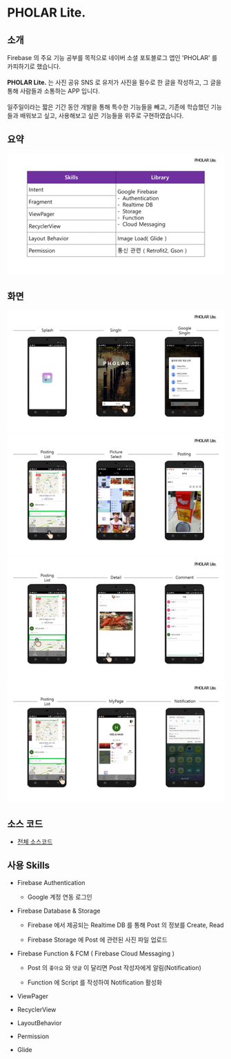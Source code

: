 # PHOLAR Lite.

## 소개
Firebase 의 주요 기능 공부를 목적으로 네이버 소셜 포토블로그 앱인 'PHOLAR' 를 카피하기로 했습니다.</br></br>
__PHOLAR Lite.__ 는 사진 공유 SNS 로 유저가 사진을 필수로 한 글을 작성하고, 그 글을 통해 사람들과 소통하는 APP 입니다.</br></br>
일주일이라는 짧은 기간 동안 개발을 통해 특수한 기능들을 빼고, 기존에 학습했던 기능들과
배워보고 싶고, 사용해보고 싶은 기능들을 위주로 구현하였습니다.</br>

## 요약

![Skills&Library](https://github.com/Hooooong/Pholar/blob/master/img/skills%26Library.PNG)

## 화면

![screenshot1](https://github.com/Hooooong/Pholar/blob/master/img/screen1.PNG)
![screenshot2](https://github.com/Hooooong/Pholar/blob/master/img/screen2.PNG)
![screenshot3](https://github.com/Hooooong/Pholar/blob/master/img/screen3.PNG)
![screenshot4](https://github.com/Hooooong/Pholar/blob/master/img/screen4.PNG)

## 소스 코드

  - [전체 소스코드](https://github.com/Hooooong/Pholar/tree/master/app/src/main/java/com/hooooong/pholar)

## 사용 Skills

  - Firebase Authentication

      - Google 계정 연동 로그인

  - Firebase Database & Storage

      - Firebase 에서 제공되는 Realtime DB 를 통해 Post 의 정보를 Create, Read

      - Firebase Storage 에 Post 에 관련된 사진 파일 업로드

  - Firebase Function & FCM ( Firebase Cloud Messaging )

      - Post 의 `좋아요` 와 `댓글` 이 달리면 Post 작성자에게 알림(Notification)

      - Function 에 Script 를 작성하여 Notification 활성화

  - ViewPager

  - RecyclerView

  - LayoutBehavior

  - Permission

  - Glide
